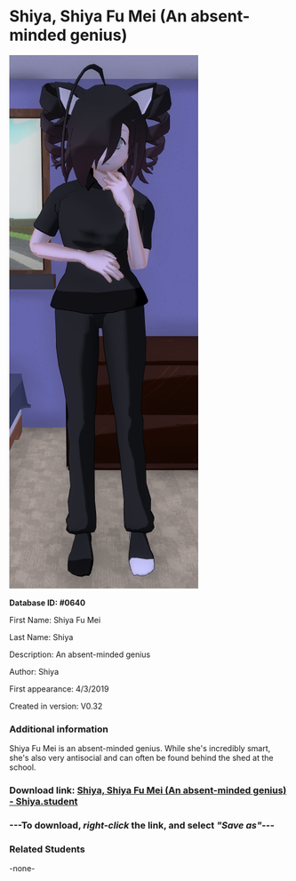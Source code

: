 # Shiya, Shiya Fu Mei (An absent-minded genius)

<img src="../../Files/Images/Shiya, Shiya Fu Mei (An absent-minded genius).png" title="Shiya, Shiya Fu Mei (An absent-minded genius) - Shiya">

**Database ID: #0640**

First Name: Shiya Fu Mei

Last Name: Shiya

Description: An absent-minded genius

Author: Shiya

First appearance: 4/3/2019

Created in version: V0.32

### Additional information

Shiya Fu Mei is an absent-minded genius. While she's incredibly smart, she's also very antisocial and can often be found behind the shed at the school.

### Download link: <a href="https://raw.githubusercontent.com/Arbiter1223/Daigaku-Gurashi-Custom-Students/master/Files/Student%20Files/Shiya%2C%20Shiya%20Fu%20Mei%20(An%20absent-minded%20genius)%20-%20Shiya.student">Shiya, Shiya Fu Mei (An absent-minded genius) - Shiya.student</a>

### ---**To download, _right-click_ the link, and select _"Save as"_**---

### Related Students

-none-
